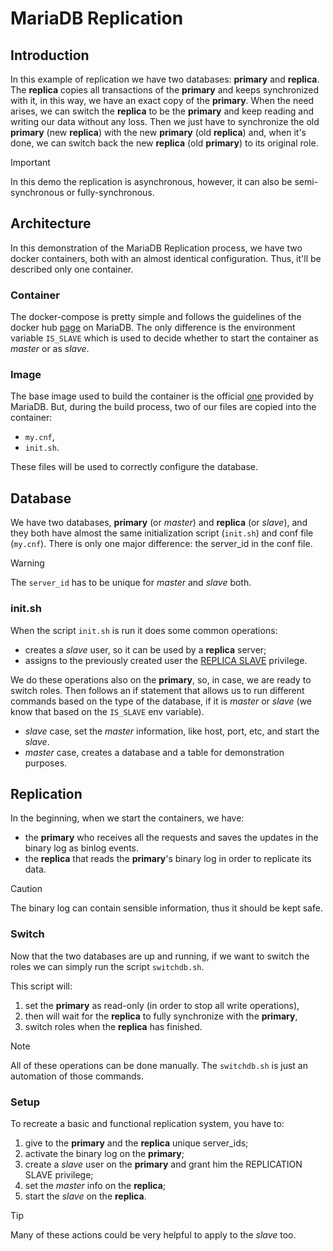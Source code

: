 
# MariaDB Replication

## Introduction

In this example of replication we have two databases: **primary** and **replica**.
The **replica** copies all transactions of the **primary** and keeps synchronized with it, in this way, we have an exact copy of the **primary**.
When the need arises, we can switch the **replica** to be the **primary** and keep reading and writing our data without any loss.
Then we just have to synchronize the old **primary** (new **replica**) with the new **primary** (old **replica**) and, when it's done, we can switch back the new **replica** (old **primary**) to its original role.

> [!IMPORTANT]
> In this demo the replication is asynchronous, however, it can also be semi-synchronous or fully-synchronous.

## Architecture

In this demonstration of the MariaDB Replication process, we have two docker containers, both with an almost identical configuration. Thus, it'll be described only one container.

### Container

The docker-compose is pretty simple and follows the guidelines of the docker hub [page](https://hub.docker.com/_/mariadb) on MariaDB.
The only difference is the environment variable `IS_SLAVE` which is used to decide whether to start the container as *master* or as *slave*.

### Image

The base image used to build the container is the official [one](https://hub.docker.com/_/mariadb) provided by MariaDB.
But, during the build process, two of our files are copied into the container:
- `my.cnf`,
- `init.sh`.

These files will be used to correctly configure the database.

## Database

We have two databases, **primary** (or *master*) and **replica** (or *slave*), and they both have almost the same initialization script (`init.sh`) and conf file (`my.cnf`).
There is only one major difference: the server_id in the conf file.

> [!WARNING]
> The `server_id` has to be unique for *master* and *slave* both.

### init.sh

When the script `init.sh` is run it does some common operations:
- creates a *slave* user, so it can be used by a **replica** server;
- assigns to the previously created user the [REPLICA SLAVE](https://dev.mysql.com/doc/refman/8.0/en/privileges-provided.html#priv_replication-slave) privilege.

We do these operations also on the **primary**, so, in case, we are ready to switch roles.
Then follows an if statement that allows us to run different commands based on the type of the database, if it is *master* or *slave* (we know that based on the `IS_SLAVE` env variable).
- *slave* case, set the *master* information, like host, port, etc, and start the *slave*.
- *master* case, creates a database and a table for demonstration purposes.

## Replication

In the beginning, when we start the containers, we have:
- the **primary** who receives all the requests and saves the updates in the binary log as binlog events.
- the **replica** that reads the **primary**'s binary log in order to replicate its data.

> [!CAUTION]
> The binary log can contain sensible information, thus it should be kept safe.

### Switch

Now that the two databases are up and running, if we want to switch the roles we can simply run the script `switchdb.sh`.

This script will:
1. set the **primary** as read-only (in order to stop all write operations),
2. then will wait for the **replica** to fully synchronize with the **primary**,
3. switch roles when the **replica** has finished.

> [!NOTE]
> All of these operations can be done manually. The `switchdb.sh` is just an automation of those commands.

### Setup

To recreate a basic and functional replication system, you have to:
1. give to the **primary** and the **replica** unique server_ids;
1. activate the binary log on the **primary**;
1. create a *slave* user on the **primary** and grant him the REPLICATION SLAVE privilege;
1. set the *master* info on the **replica**;
1. start the *slave* on the **replica**.

> [!TIP]
> Many of these actions could be very helpful to apply to the *slave* too.


